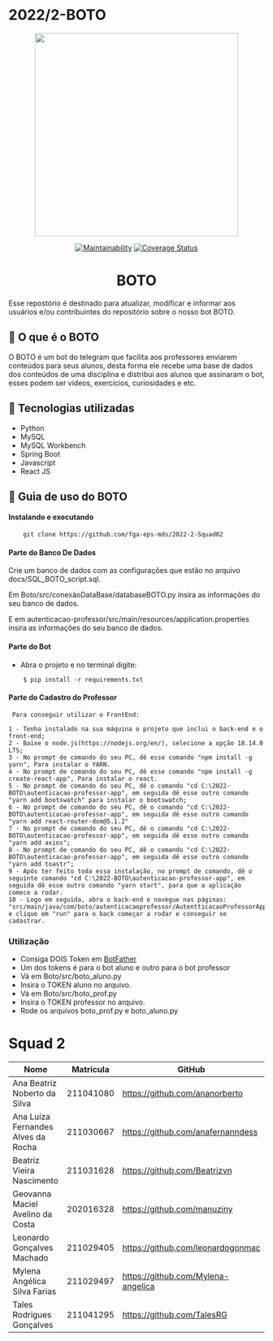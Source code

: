 # 2022/2-BOTO
<div align="center">
    <img src="https://github.com/fga-eps-mds/2022-2-BOTO/blob/main/assets/img/icon.png" height="400px" width="400px"></img>
</div>

<div align="center">

  <a href="">[![Maintainability](https://api.codeclimate.com/v1/badges/cf4ab80835f1ec26d2ff/maintainability)](https://codeclimate.com/github/fga-eps-mds/2022-2-BOTO/maintainability)</a> <a href='https://coveralls.io/github/fga-eps-mds/2022-2-BOTO?branch=main'><img src='https://coveralls.io/repos/github/fga-eps-mds/2022-2-BOTO/badge.svg?branch=main' alt='Coverage Status' /></a>
</div>




# <h1 align="center"> BOTO </h1>
Esse repostório é destinado para atualizar, modificar e informar aos usuários e/ou contribuintes do repositório sobre o nosso bot BOTO.

## :dolphin: O que é o BOTO

O BOTO é um bot do telegram que facilita aos professores enviarem conteúdos para seus alunos, desta forma ele recebe uma base de dados dos conteúdos de uma disciplina e distribui aos alunos que assinaram o bot, esses podem ser vídeos, exercícios, curiosidades e etc.

## :space_invader: Tecnologias utilizadas
- Python
- MySQL
- MySQL Workbench
- Spring Boot
- Javascript
- React JS

## :scroll: Guia de uso do BOTO

#### Instalando e executando
``````
    git clone https://github.com/fga-eps-mds/2022-2-Squad02
``````
#### Parte do Banco De Dados

Crie um banco de dados com as configurações que estão no arquivo docs/SQL_BOTO_script.sql.

Em Boto/src/conexãoDataBase/databaseBOTO.py insira as informações do seu banco de dados.

E em autenticacao-professor/src/main/resources/application.properties insira as informações do seu banco de dados.

#### Parte do Bot
* Abra o projeto e no terminal digite:

``````
    $ pip install -r requirements.txt
````````    
#### Parte do Cadastro do Professor

```
 Para conseguir utilizar o FrontEnd:

1 - Tenha instalado na sua máquina o projeto que inclui o back-end e o front-end;
2 - Baixe o node.js(https://nodejs.org/en/), selecione a opção 18.14.0 LTS;
3 - No prompt de comando do seu PC, dê esse comando "npm install -g yarn", Para instalar o YARN.
4 - No prompt de comando do seu PC, dê esse comando "npm install -g create-react-app", Para instalar o react.
5 - No prompt de comando do seu PC, dê o comando "cd C:\2022-BOTO\autenticacao-professor-app", em seguida dê esse outro comando "yarn add bootswatch" para instalar o bootswatch;
6 - No prompt de comando do seu PC, dê o comando "cd C:\2022-BOTO\autenticacao-professor-app", em seguida dê esse outro comando "yarn add react-router-dom@5.1.2"
7 - No prompt de comando do seu PC, dê o comando "cd C:\2022-BOTO\autenticacao-professor-app", em seguida dê esse outro comando "yarn add axios";
8 - No prompt de comando do seu PC, dê o comando "cd C:\2022-BOTO\autenticacao-professor-app", em seguida dê esse outro comando "yarn add toastr";
9 - Após ter feito toda essa instalação, no prompt de comando, dê o seguinte comando "cd C:\2022-BOTO\autenticacao-professor-app", em seguida dê esse outro comando "yarn start", para que a aplicação comece a rodar.
10 - Logo em seguida, abra o back-end e navegue nas páginas: "src/main/java/com/boto/autenticacaoprofessor/AutentticacaoProfessorApplication" e clique em "run" para o back começar a rodar e conseguir se cadastrar. 
`````
### Utilização
- Consiga DOIS Token em [BotFather](https://telegram.me/BotFather)
- Um dos tokens é para o bot aluno e outro para o bot professor
- Vá em Boto/src/boto_aluno.py
- Insira o TOKEN aluno no arquivo.
- Vá em Boto/src/boto_prof.py
- Insira o TOKEN professor no arquivo.
- Rode os arquivos boto_prof.py e boto_aluno.py

# Squad 2

|               Nome                 | Matrícula | GitHub                             |
|------------------------------------|---------- |------------------------------------|
| Ana Beatriz Noberto da Silva       | 211041080 | https://github.com/ananorberto     |
| Ana Luíza Fernandes Alves da Rocha | 211030667 | https://github.com/anafernanndess  |
| Beatriz Vieira Nascimento          | 211031628 | https://github.com/Beatrizvn       |                
| Geovanna Maciel Avelino da Costa   | 202016328 | https://github.com/manuziny        |
| Leonardo Gonçalves Machado         | 211029405 | https://github.com/leonardogonmac  |
| Mylena Angélica Silva Farias       | 211029497 | https://github.com/Mylena-angelica |
| Tales Rodrigues Gonçalves          | 211041295 | https://github.com/TalesRG         |


